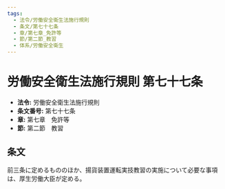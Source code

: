 ```yaml
---
tags:
  - 法令/労働安全衛生法施行規則
  - 条文/第七十七条
  - 章/第七章_免許等
  - 節/第二節_教習
  - 体系/労働安全衛生
---
```

# 労働安全衛生法施行規則 第七十七条

- **法令:** 労働安全衛生法施行規則
- **条文番号:** 第七十七条
- **章:** 第七章　免許等
- **節:** 第二節　教習

## 条文
前三条に定めるもののほか、揚貨装置運転実技教習の実施について必要な事項は、厚生労働大臣が定める。

